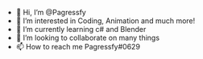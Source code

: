 - 👋 Hi, I’m @Pagressfy
- 👀 I’m interested in Coding, Animation and much more!
- 🌱 I’m currently learning c# and Blender
- 💞️ I’m looking to collaborate on many things
- 📫 How to reach me Pagressfy#0629

<!---
Pagressfy/Pagressfy is a ✨ special ✨ repository because its `README.md` (this file) appears on your GitHub profile.
You can click the Preview link to take a look at your changes.
--->
